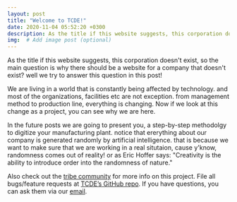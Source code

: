 ```yaml
---
layout: post
title: "Welcome to TCDE!"
date: 2020-11-04 05:52:20 +0300
description: As the title if this website suggests, this corporation doesn't exist, so the main question is why there should be a website for a company that doesn't exist? well we try to answer this question in this post! # Add post description (optional)
img:  # Add image post (optional)
---
```

As the title if this website suggests, this corporation doesn't exist, so the main question is why there should be a website for a company that doesn't exist? well we try to answer this question in this post!

We are living in a world that is constantly being affected by technology. and most of the organizations, facilities etc are not exception. from management method to production line, everything is changing. Now if we look at this change as a project, you can see why we are here.

In the future posts we are going to present you, a step-by-step methodolgy to digitize your manufacturing plant. notice that ererything about our company is generated randomly by artificial intelligence. that is because we want to make sure that we are working in a real situtaion, cause y'know, randomness comes out of reality! or as Eric Hoffer says: "Creativity is the ability to introduce order into the randomness of nature."

 Also check out the [tribe community][tribe-community] for more info on this project. File all bugs/feature requests at [TCDE’s GitHub repo][tcde-gh]. If you have questions, you can ask them via our [email][email].

[tribe-community]: https://tcde-corporation.tribe.so/
[tcde-gh]:   https://github.com/TCDE-Corporation
[email]: mailto:tcde-corporation@hi2.in
